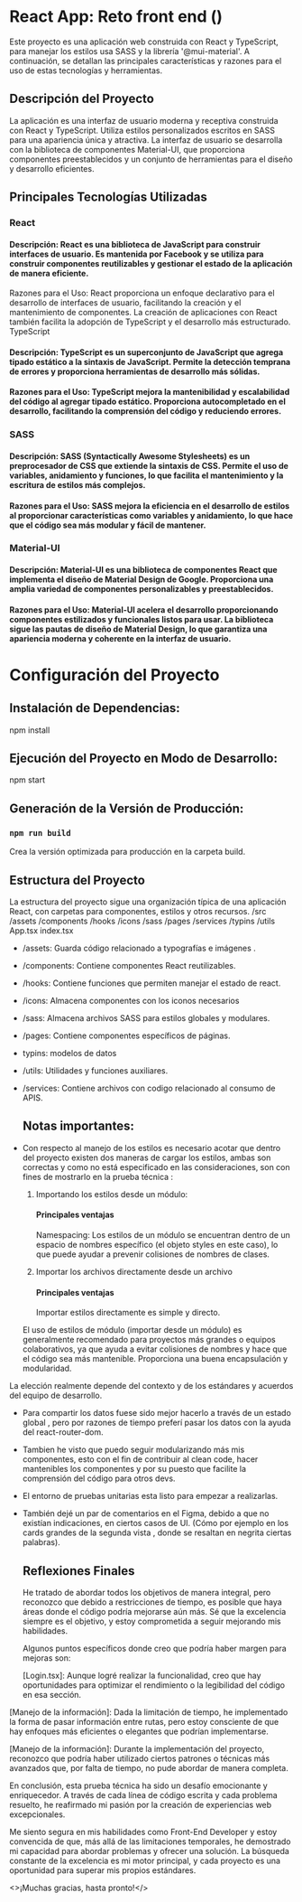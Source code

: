 # React App: Reto front end ()

Este proyecto es una aplicación web construida con React y  TypeScript, para manejar los estilos usa  SASS y la librería '@mui-material'. A continuación, se detallan las principales características y razones para el uso de estas tecnologías y herramientas.

## Descripción del Proyecto

La aplicación es una interfaz de usuario moderna y receptiva construida con React y TypeScript. Utiliza estilos personalizados escritos en SASS para una apariencia única y atractiva. La interfaz de usuario se desarrolla con la biblioteca de componentes Material-UI, que proporciona componentes preestablecidos y un conjunto de herramientas para el diseño y desarrollo eficientes. 

## Principales Tecnologías Utilizadas

### React
#### Descripción: React es una biblioteca de JavaScript para construir interfaces de usuario. Es mantenida por Facebook y se utiliza para construir componentes reutilizables y gestionar el estado de la aplicación de manera eficiente.
Razones para el Uso: React proporciona un enfoque declarativo para el desarrollo de interfaces de usuario, facilitando la creación y el mantenimiento de componentes. La creación de aplicaciones con React también facilita la adopción de TypeScript y el desarrollo más estructurado.
TypeScript
#### Descripción: TypeScript es un superconjunto de JavaScript que agrega tipado estático a la sintaxis de JavaScript. Permite la detección temprana de errores y proporciona herramientas de desarrollo más sólidas.
#### Razones para el Uso: TypeScript mejora la mantenibilidad y escalabilidad del código al agregar tipado estático. Proporciona autocompletado en el desarrollo, facilitando la comprensión del código y reduciendo errores.

### SASS
#### Descripción: SASS (Syntactically Awesome Stylesheets) es un preprocesador de CSS que extiende la sintaxis de CSS. Permite el uso de variables, anidamiento y funciones, lo que facilita el mantenimiento y la escritura de estilos más complejos.
#### Razones para el Uso: SASS mejora la eficiencia en el desarrollo de estilos al proporcionar características como variables y anidamiento, lo que hace que el código sea más modular y fácil de mantener.

### Material-UI
#### Descripción: Material-UI es una biblioteca de componentes React que implementa el diseño de Material Design de Google. Proporciona una amplia variedad de componentes personalizables y preestablecidos.
#### Razones para el Uso: Material-UI acelera el desarrollo proporcionando componentes estilizados y funcionales listos para usar. La biblioteca sigue las pautas de diseño de Material Design, lo que garantiza una apariencia moderna y coherente en la interfaz de usuario.

# Configuración del Proyecto

## Instalación de Dependencias:
npm install

## Ejecución del Proyecto en Modo de Desarrollo:
npm start
## Generación de la Versión de Producción:

### `npm run build`
Crea la versión optimizada para producción en la carpeta build.

## Estructura del Proyecto
La estructura del proyecto sigue una organización típica de una aplicación React, con carpetas para componentes, estilos y otros recursos.
/src
  /assets
  /components
  /hooks
  /icons
  /sass
  /pages
  /services
  /typins
  /utils
  App.tsx
  index.tsx
  
- /assets: Guarda código relacionado a typografías e imágenes .   
- /components: Contiene componentes React reutilizables.
- /hooks: Contiene funciones que permiten manejar el estado de react.
- /icons: Almacena componentes con los iconos necesarios 
- /sass: Almacena archivos SASS para estilos globales y modulares.
- /pages: Contiene componentes específicos de páginas.
- typins: modelos de datos 
- /utils: Utilidades y funciones auxiliares.
- /services: Contiene archivos con codigo relacionado al consumo de APIS.

  ## Notas importantes:
- Con respecto al manejo de los estilos es necesario acotar que dentro del proyecto existen dos maneras de cargar los estilos, ambas son correctas y como no está especificado en las consideraciones, son con fines de mostrarlo en la prueba técnica :

  1. Importando los estilos desde un módulo:
     #### Principales ventajas
       Namespacing: Los estilos de un módulo se encuentran dentro de un espacio de nombres específico (el objeto styles en este caso), lo que puede ayudar a prevenir colisiones de 
       nombres de clases.
     
  2. Importar los archivos directamente desde un archivo
     #### Principales ventajas
       Importar estilos directamente es simple y directo.

  El uso de estilos de módulo (importar desde un módulo) es generalmente recomendado para proyectos más grandes o equipos colaborativos, ya que ayuda a evitar colisiones de nombres y hace que el código sea más mantenible. Proporciona una buena encapsulación y modularidad.
   
La elección realmente depende del contexto y de los estándares y acuerdos del equipo de desarrollo.

- Para compartir los datos fuese sido mejor hacerlo a través de un estado global , pero por razones de tiempo preferí pasar los datos con la ayuda del react-router-dom.
- Tambien he visto que puedo seguir modularizando más mis componentes, esto con el fin de contribuir al clean code, hacer mantenibles los componentes y por su puesto que facilite la comprensión del código para otros devs.
- El entorno de pruebas unitarias esta listo para empezar a realizarlas.
- También dejé un par de comentarios en el Figma, debido a que no existían indicaciones, en ciertos casos de UI. (Cómo por ejemplo en los cards grandes de la segunda vista , donde se resaltan en negrita ciertas palabras).


  ## Reflexiones Finales
  He tratado de abordar todos los objetivos de manera integral, pero reconozco que debido a restricciones de tiempo, es posible que haya áreas donde el código podría mejorarse aún más. Sé que la excelencia siempre es el objetivo, y estoy comprometida a seguir mejorando mis habilidades.
  
  Algunos puntos específicos donde creo que podría haber margen para mejoras son:

  [Login.tsx]: Aunque logré realizar la funcionalidad, creo que hay oportunidades para optimizar el rendimiento o la legibilidad del código en esa sección.

[Manejo de la información]: Dada la limitación de tiempo, he implementado la forma de pasar información entre rutas, pero estoy consciente de que hay enfoques más eficientes o elegantes que podrían implementarse.

[Manejo de la información]: Durante la implementación del proyecto, reconozco que podría haber utilizado ciertos patrones o técnicas más avanzados que, por falta de tiempo, no pude abordar de manera completa.

En conclusión, esta prueba técnica ha sido un desafío emocionante y enriquecedor. A través de cada línea de código escrita y cada problema resuelto, he reafirmado mi pasión por la creación de experiencias web excepcionales.

Me siento segura en mis habilidades como Front-End Developer y estoy convencida de que, más allá de las limitaciones temporales, he demostrado mi capacidad para abordar problemas y ofrecer una solución. La búsqueda constante de la excelencia es mi motor principal, y cada proyecto es una oportunidad para superar mis propios estándares.



<>¡Muchas gracias, hasta pronto!</>
  






